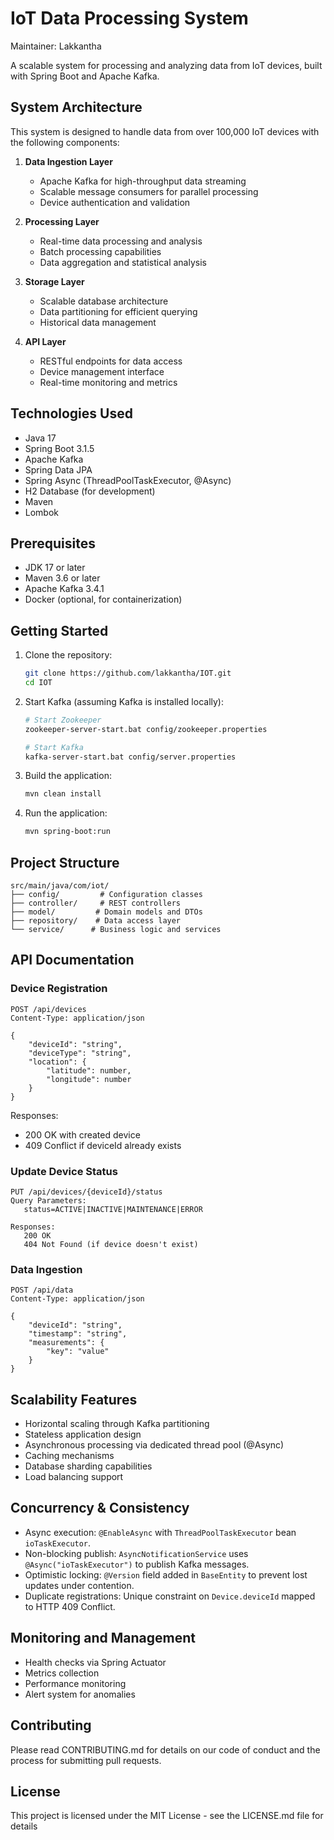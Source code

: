 # IoT Data Processing System

Maintainer: Lakkantha

A scalable system for processing and analyzing data from IoT devices, built with Spring Boot and Apache Kafka.

## System Architecture

This system is designed to handle data from over 100,000 IoT devices with the following components:

1. **Data Ingestion Layer**
   - Apache Kafka for high-throughput data streaming
   - Scalable message consumers for parallel processing
   - Device authentication and validation

2. **Processing Layer**
   - Real-time data processing and analysis
   - Batch processing capabilities
   - Data aggregation and statistical analysis

3. **Storage Layer**
   - Scalable database architecture
   - Data partitioning for efficient querying
   - Historical data management

4. **API Layer**
   - RESTful endpoints for data access
   - Device management interface
   - Real-time monitoring and metrics

## Technologies Used

- Java 17
- Spring Boot 3.1.5
- Apache Kafka
- Spring Data JPA
- Spring Async (ThreadPoolTaskExecutor, @Async)
- H2 Database (for development)
- Maven
- Lombok

## Prerequisites

- JDK 17 or later
- Maven 3.6 or later
- Apache Kafka 3.4.1
- Docker (optional, for containerization)

## Getting Started

1. Clone the repository:
   ```bash
   git clone https://github.com/lakkantha/IOT.git
   cd IOT
   ```

2. Start Kafka (assuming Kafka is installed locally):
   ```bash
   # Start Zookeeper
   zookeeper-server-start.bat config/zookeeper.properties

   # Start Kafka
   kafka-server-start.bat config/server.properties
   ```

3. Build the application:
   ```bash
   mvn clean install
   ```

4. Run the application:
   ```bash
   mvn spring-boot:run
   ```

## Project Structure

```
src/main/java/com/iot/
├── config/         # Configuration classes
├── controller/     # REST controllers
├── model/         # Domain models and DTOs
├── repository/    # Data access layer
└── service/      # Business logic and services
```

## API Documentation

### Device Registration
```
POST /api/devices
Content-Type: application/json

{
    "deviceId": "string",
    "deviceType": "string",
    "location": {
        "latitude": number,
        "longitude": number
    }
}
```
Responses:
- 200 OK with created device
- 409 Conflict if deviceId already exists

### Update Device Status
```
PUT /api/devices/{deviceId}/status
Query Parameters:
   status=ACTIVE|INACTIVE|MAINTENANCE|ERROR

Responses:
   200 OK
   404 Not Found (if device doesn't exist)
```

### Data Ingestion
```
POST /api/data
Content-Type: application/json

{
    "deviceId": "string",
    "timestamp": "string",
    "measurements": {
        "key": "value"
    }
}
```

## Scalability Features

- Horizontal scaling through Kafka partitioning
- Stateless application design
- Asynchronous processing via dedicated thread pool (@Async)
- Caching mechanisms
- Database sharding capabilities
- Load balancing support

## Concurrency & Consistency

- Async execution: `@EnableAsync` with `ThreadPoolTaskExecutor` bean `ioTaskExecutor`.
- Non-blocking publish: `AsyncNotificationService` uses `@Async("ioTaskExecutor")` to publish Kafka messages.
- Optimistic locking: `@Version` field added in `BaseEntity` to prevent lost updates under contention.
- Duplicate registrations: Unique constraint on `Device.deviceId` mapped to HTTP 409 Conflict.

## Monitoring and Management

- Health checks via Spring Actuator
- Metrics collection
- Performance monitoring
- Alert system for anomalies

## Contributing

Please read CONTRIBUTING.md for details on our code of conduct and the process for submitting pull requests.

## License

This project is licensed under the MIT License - see the LICENSE.md file for details